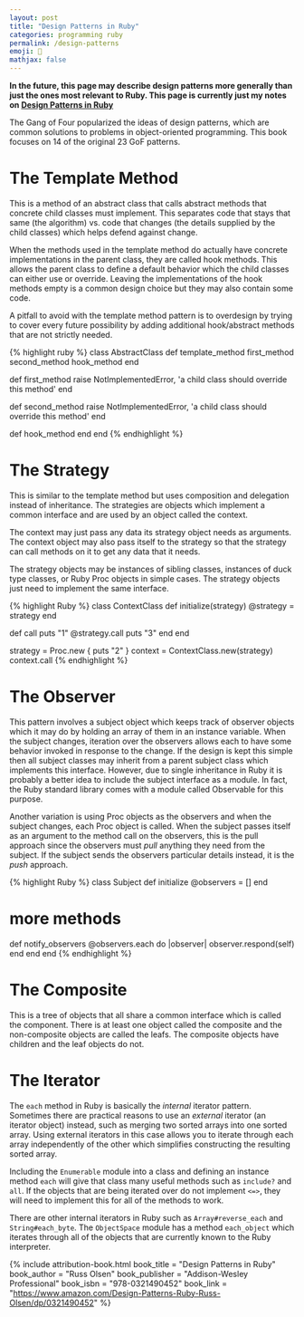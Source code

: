 ```yaml
---
layout: post
title: "Design Patterns in Ruby"
categories: programming ruby
permalink: /design-patterns
emoji: 🥹
mathjax: false
---
```


**In the future, this page may describe design patterns more generally than just the ones most relevant to Ruby. This page is currently just my notes on [Design Patterns in Ruby](https://www.amazon.com/Design-Patterns-Ruby-Russ-Olsen/dp/0321490452)**

The Gang of Four popularized the ideas of design patterns, which are common solutions to problems in object-oriented programming. This book focuses on 14 of the original 23 GoF patterns.

# The Template Method

This is a method of an abstract class that calls abstract methods that concrete child classes must implement. This separates code that stays that same (the algorithm) vs. code that changes (the details supplied by the child classes) which helps defend against change.

When the methods used in the template method do actually have concrete implementations in the parent class, they are called hook methods. This allows the parent class to define a default behavior which the child classes can either use or override. Leaving the implementations of the hook methods empty is a common design choice but they may also contain some code.

A pitfall to avoid with the template method pattern is to overdesign by trying to cover every future possibility by adding additional hook/abstract methods that are not strictly needed.

{% highlight ruby %}
class AbstractClass
  def template_method
    first_method
    second_method
    hook_method
  end

  def first_method
    raise NotImplementedError, 'a child class should override this method'
  end

  def second_method
    raise NotImplementedError, 'a child class should override this method'
  end

  def hook_method
  end
end
{% endhighlight %}

# The Strategy

This is similar to the template method but uses composition and delegation instead of inheritance. The strategies are objects which implement a common interface and are used by an object called the context.

The context may just pass any data its strategy object needs as arguments. The context object may also pass itself to the strategy so that the strategy can call methods on it to get any data that it needs.

The strategy objects may be instances of sibling classes, instances of duck type classes, or Ruby Proc objects in simple cases. The strategy objects just need to implement the same interface.

{% highlight Ruby %}
class ContextClass
  def initialize(strategy)
    @strategy = strategy
  end

  def call
    puts "1"
    @strategy.call
    puts "3"
  end
end

strategy = Proc.new { puts "2" }
context = ContextClass.new(strategy)
context.call
{% endhighlight %}

# The Observer

This pattern involves a subject object which keeps track of observer objects which it may do by holding an array of them in an instance variable. When the subject changes, iteration over the observers allows each to have some behavior invoked in response to the change. If the design is kept this simple then all subject classes may inherit from a parent subject class which implements this interface. However, due to single inheritance in Ruby it is probably a better idea to include the subject interface as a module. In fact, the Ruby standard library comes with a module called Observable for this purpose.

Another variation is using Proc objects as the observers and when the subject changes, each Proc object is called. When the subject passes itself as an argument to the method call on the observers, this is the pull approach since the observers must *pull* anything they need from the subject. If the subject sends the observers particular details instead, it is the *push* approach.

{% highlight Ruby %}
class Subject
  def initialize
    @observers = []
  end

  # more methods

  def notify_observers
    @observers.each do |observer|
      observer.respond(self)
    end
  end
end
{% endhighlight %}

# The Composite

This is a tree of objects that all share a common interface which is called the component. There is at least one object called the composite and the non-composite objects are called the leafs. The composite objects have children and the leaf objects do not.

# The Iterator

The `each` method in Ruby is basically the *internal* iterator pattern. Sometimes there are practical reasons to use an *external* iterator (an iterator object) instead, such as merging two sorted arrays into one sorted array. Using external iterators in this case allows you to iterate through each array independently of the other which simplifies constructing the resulting sorted array.

Including the `Enumerable` module into a class and defining an instance method `each` will give that class many useful methods such as `include?` and `all`. If the objects that are being iterated over do not implement `<=>`, they will need to implement this for all of the methods to work.

There are other internal iterators in Ruby such as `Array#reverse_each` and `String#each_byte`. The `ObjectSpace` module has a method `each_object` which iterates through all of the objects that are currently known to the Ruby interpreter.

{% include attribution-book.html 
  book_title = "Design Patterns in Ruby"
  book_author = "Russ Olsen"
  book_publisher = "Addison-Wesley Professional"
  book_isbn = "978-0321490452"
  book_link = "https://www.amazon.com/Design-Patterns-Ruby-Russ-Olsen/dp/0321490452"
%}